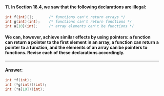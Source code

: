 #### 11. In Section 18.4, we saw that the following declarations are illegal:

```c
int f(int)[];       /* functions can't return arrays */
int g(int)(int);    /* functions can't return functions */
int a[10](int);     /* array elements can't be functions */
```

#### We can, however, achieve similar effects by using pointers: a function can return a pointer to the first element in an array, a function can return a pointer to a function, and the elements of an array can be pointers to functions. Revise each of these declarations accordingly.  

---

#### Answer:

```c
int *f(int);
int (*g(int))(int);
int (*a[10])(int);
```

